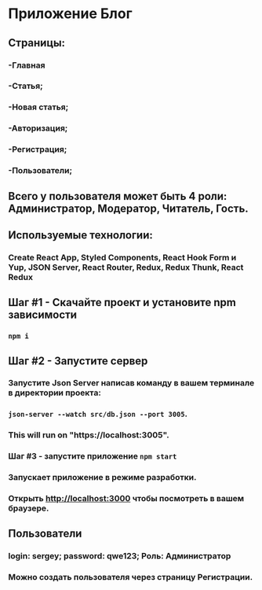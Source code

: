 # Приложение Блог

## Страницы:

### -Главная
### -Статья;
### -Новая статья;
### -Авторизация;
### -Регистрация;
### -Пользователи;

## Всего у пользователя может быть 4 роли: Администратор, Модератор, Читатель, Гость.

## Используемые технологии:

### Create React App, Styled Components, React Hook Form и Yup, JSON Server, React Router, Redux, Redux Thunk, React Redux

## Шаг #1 - Скачайте проект и установите npm зависимости
### `npm i`

## Шаг #2 - Запустите сервер

### Запустите Json Server написав команду в вашем терминале в директории проекта: 
### `json-server --watch src/db.json --port 3005`.
### This will run on "https://localhost:3005".

### Шаг #3 - запустите приложение `npm start`

### Запускает приложение в режиме разработки.
### Открыть [http://localhost:3000](http://localhost:3000) чтобы посмотреть в вашем браузере.

## Пользователи

### login: sergey; password: qwe123; Роль: Администратор

### Можно создать пользователя через страницу Регистрации.
